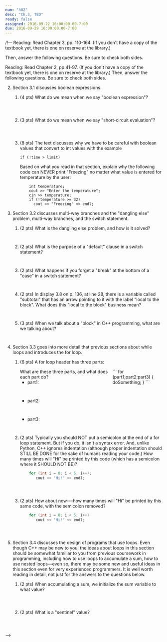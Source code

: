```yaml
---
num: "h02"
desc: "Ch.3, TBD"
ready: false
assigned: 2016-09-22 16:00:00.00-7:00
due: 2016-09-29 16:00:00.00-7:00
---
```


/!--
Reading: Read Chapter 3, pp. 110-164. (If you don't
have a copy of the textbook yet, there is one on reserve at the
library.)

Then, answer the following questions. Be sure to check both sides.

Reading: Read Chapter 2, pp.41-97. (If you don't
have a copy of the textbook yet, there is one on reserve at the
library.) Then, answer the following questions. Be sure to check both
sides.

2.  Section 3.1 discusses boolean expressions.
    1.  (4 pts) What do we mean when we say "boolean expression"?
        <div style="margin-bottom:4em"></div>
    2.  (3 pts) What do we mean when we say "short-circuit evaluation"?
        <div style="margin-bottom:4em"></div>
    3.  (8 pts) The text discusses why we have to be careful with
        boolean values that convert to int values with the example
        
        ```
        if (!time > limit)
        ```
        Based on what you read in that section, explain why the following code
        can NEVER print "Freezing" no matter what value is entered for
        temperature by the user:
        
        ```
            int temperature;
            cout >> "Enter the temperature";
            cin >> temperature;
            if (!temperature >= 32)
              cout << "Freezing" << endl;
        ```
        <div class="pagebreak"></div>

3.  Section 3.2 discusses multi-way branches and the "dangling else"
    problem, multi-way branches, and the switch statement.
    1.  (2 pts) What is the dangling else problem, and how is it solved?
        <div style="margin-bottom:3em"></div>
    2.  (2 pts) What is the purpose of a "default" clause in a switch
        statement?
        <div style="margin-bottom:3em"></div>
    3.  (2 pts) What happens if you forget a "break" at the bottom of a
        "case" in a switch statement?
        <div style="margin-bottom:3em"></div>
    4.  (2 pts) In display 3.8 on p. 136, at line 28, there is a
        variable called "subtotal" that has an arrow pointing to it with
        the label "local to the block". What does this "local to the
        block" business mean?
        <div style="margin-bottom:3em"></div>
    5.  (3 pts) When we talk about a "block" in C++ programming, what
        are we talking about?
        <div style="margin-bottom:3em"></div>

4.  Section 3.3 goes into more detail that previous sections about while
    loops and introduces the for loop.
    1.  (6 pts) A for loop header has three parts:
        <div style="width: 35%; float: right" markdown="1">
        ```    
        for (part1;part2;part3) {
               doSomething;
            }
        ```
        </div>
        What are these three parts, and what does each part do?

        *   part1:
            <div style="margin-bottom:3em"></div>
        *   part2:
            <div style="margin-bottom:3em"></div>
        *   part3:
            <div style="margin-bottom:3em"></div>

    2.  (2 pts) Typically you should NOT put a semicolon at the end of a
        for loop statement. But if you do, it isn't a syntax error. And,
        unlike Python, C++ ignores indentation (although proper
        indentation should STILL BE DONE for the sake of humans reading
        your code.)
        How many times will "Hi" be printed by this code (which has a
        semicolon where it SHOULD NOT BE)?
       
        ```cpp
            for (int i = 0; i < 5; i++); 
               cout << "Hi!" << endl;
        ```
        <div style="margin-bottom:4em"></div>
        
    3.  (2 pts) How about now---how many times will "Hi" be printed by
        this same code, with the semicolon removed?
        
        ```cpp
            for (int i = 0; i < 5; i++)
               cout << "Hi!" << endl;
        ```
        <div style="margin-bottom:4em"></div>

5.  Section 3.4 discusses the design of programs that use loops. Even
    though C++ may be new to you, the ideas about loops in this section
    should be somewhat familiar to you from previous coursework in
    programming, including how to use loops to accumulate a sum, how to
    use nested loops—even so, there may be some new and useful ideas in
    this section even for very experienced programmers. It is well worth
    reading in detail, not just for the answers to the questions below.
    1.  (2 pts) When accumulating a sum, we initialize the sum variable
        to what value?
        <div style="margin-bottom:4em"></div>

    2.  (2 pts) What is a "sentinel" value?
        <div style="margin-bottom:4em"></div>

-->
